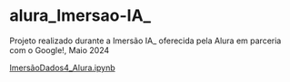 # alura_Imersao-IA_

Projeto realizado durante a Imersão IA_ oferecida pela Alura em parceria com o Google!, Maio 2024

[ImersãoDados4_Alura.ipynb](/AulãodePython.ipynb)
